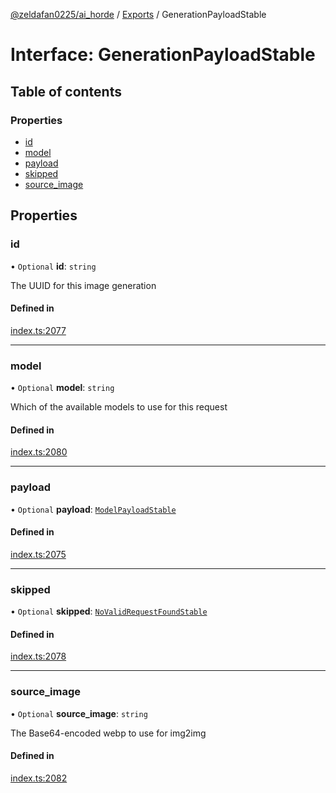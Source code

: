 [@zeldafan0225/ai_horde](../README.md) / [Exports](../modules.md) / GenerationPayloadStable

# Interface: GenerationPayloadStable

## Table of contents

### Properties

- [id](GenerationPayloadStable.md#id)
- [model](GenerationPayloadStable.md#model)
- [payload](GenerationPayloadStable.md#payload)
- [skipped](GenerationPayloadStable.md#skipped)
- [source\_image](GenerationPayloadStable.md#source_image)

## Properties

### id

• `Optional` **id**: `string`

The UUID for this image generation

#### Defined in

[index.ts:2077](https://github.com/ZeldaFan0225/ai_horde/blob/bd3c116/index.ts#L2077)

___

### model

• `Optional` **model**: `string`

Which of the available models to use for this request

#### Defined in

[index.ts:2080](https://github.com/ZeldaFan0225/ai_horde/blob/bd3c116/index.ts#L2080)

___

### payload

• `Optional` **payload**: [`ModelPayloadStable`](ModelPayloadStable.md)

#### Defined in

[index.ts:2075](https://github.com/ZeldaFan0225/ai_horde/blob/bd3c116/index.ts#L2075)

___

### skipped

• `Optional` **skipped**: [`NoValidRequestFoundStable`](NoValidRequestFoundStable.md)

#### Defined in

[index.ts:2078](https://github.com/ZeldaFan0225/ai_horde/blob/bd3c116/index.ts#L2078)

___

### source\_image

• `Optional` **source\_image**: `string`

The Base64-encoded webp to use for img2img

#### Defined in

[index.ts:2082](https://github.com/ZeldaFan0225/ai_horde/blob/bd3c116/index.ts#L2082)
